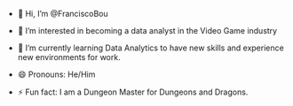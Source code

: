 - 👋 Hi, I’m @FranciscoBou
- 👀 I’m interested in becoming a data analyst in the Video Game industry
- 🌱 I’m currently learning Data Analytics to have new  skills and experience new environments for work.
  
- 😄 Pronouns: He/Him
- ⚡ Fun fact: I am a Dungeon Master for Dungeons and Dragons.  

<!---
FranciscoBou/FranciscoBou is a ✨ special ✨ repository because its `README.md` (this file) appears on your GitHub profile.
You can click the Preview link to take a look at your changes.
--->

